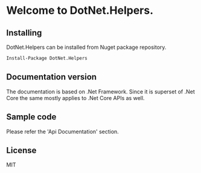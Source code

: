 # Welcome to **DotNet.Helpers**.

## Installing
DotNet.Helpers can be installed from Nuget package repository.

```ps
Install-Package DotNet.Helpers
```

## Documentation version

The documentation is based on .Net Framework. Since it is superset of .Net Core the same mostly applies to .Net Core APIs as well.

## Sample code

Please refer the 'Api Documentation' section.

## License

MIT
